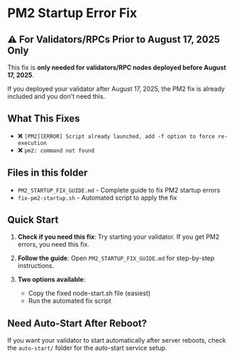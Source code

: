 # PM2 Startup Error Fix

## ⚠️ For Validators/RPCs Prior to August 17, 2025 Only

This fix is **only needed for validators/RPC nodes deployed before August 17, 2025**.

If you deployed your validator after August 17, 2025, the PM2 fix is already included and you don't need this.

## What This Fixes

- ❌ `[PM2][ERROR] Script already launched, add -f option to force re-execution`
- ❌ `pm2: command not found`

## Files in this folder

- `PM2_STARTUP_FIX_GUIDE.md` - Complete guide to fix PM2 startup errors
- `fix-pm2-startup.sh` - Automated script to apply the fix

## Quick Start

1. **Check if you need this fix**: Try starting your validator. If you get PM2 errors, you need this fix.

2. **Follow the guide**: Open `PM2_STARTUP_FIX_GUIDE.md` for step-by-step instructions.

3. **Two options available**:
   - Copy the fixed node-start.sh file (easiest)
   - Run the automated fix script

## Need Auto-Start After Reboot?

If you want your validator to start automatically after server reboots, check the `auto-start/` folder for the auto-start service setup.
